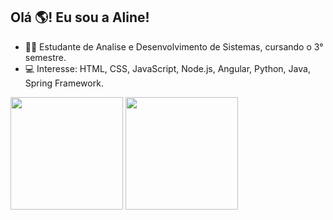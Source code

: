 ## Olá 🌎! Eu sou a Aline!


- 👩‍🎓 Estudante de Analise e Desenvolvimento de Sistemas, cursando o 3° semestre.
- 💻 Interesse: HTML, CSS, JavaScript, Node.js, Angular, Python, Java, Spring Framework.

<div>
  <href="https://github.com/alinnetiburcio">
  <img height="180em" src="https://github-readme-stats.vercel.app/api?username=alinnetiburcio&show_icons=true&theme=dracula&include_all_commits=true&count_private=true"/>
  <img height="180em" src="https://github-readme-stats.vercel.app/api/top-langs/?username=alinnetiburcio&layout=compact&langs_count=168theme=dark"/>  
</div>


